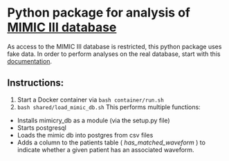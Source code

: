 # Python package for analysis of [MIMIC III database](https://mimic.physionet.org/)

As access to the MIMIC III database is restricted, this python package uses fake data. In order to perform analyses on the real database, start with this [documentation](docs/loading_real_mimic_db.md).

## Instructions:
1. Start a Docker container via ```bash container/run.sh```
2. ```bash shared/load_mimic_db.sh``` This performs multiple functions:
  * Installs mimicry_db as a module (via the setup.py file)
  * Starts postgresql
  * Loads the mimic db into postgres from csv files
  * Adds a column to the patients table (<i> has_matched_waveform </i>) to indicate whether a given patient has an associated waveform.
